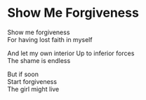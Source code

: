 # Show Me Forgiveness  

Show me forgiveness  
For having lost faith in myself  

And let my own interior
Up to inferior forces  
The shame is endless  

But if soon  
Start forgiveness  
The girl might live  
